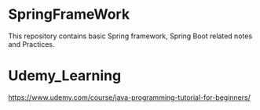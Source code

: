 # SpringFrameWork

This repository contains basic Spring framework, Spring Boot related notes and Practices. 

# Udemy_Learning
https://www.udemy.com/course/java-programming-tutorial-for-beginners/